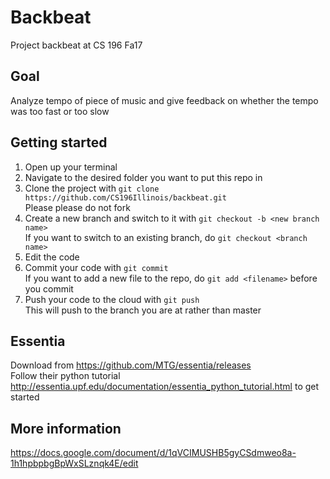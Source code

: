 # Backbeat

Project backbeat at CS 196 Fa17

## Goal
Analyze tempo of piece of music and give feedback on whether the tempo was too fast or too slow

## Getting started
1. Open up your terminal
2. Navigate to the desired folder you want to put this repo in
3. Clone the project with `git clone https://github.com/CS196Illinois/backbeat.git`  
   Please please do not fork
4. Create a new branch and switch to it with `git checkout -b <new branch name>`  
   If you want to switch to an existing branch, do `git checkout <branch name>`
5. Edit the code
6. Commit your code with `git commit`  
   If you want to add a new file to the repo, do `git add <filename>` before you commit
7. Push your code to the cloud with `git push`  
   This will push to the branch you are at rather than master
   
## Essentia
Download from https://github.com/MTG/essentia/releases  
Follow their python tutorial http://essentia.upf.edu/documentation/essentia_python_tutorial.html to get started

## More information
https://docs.google.com/document/d/1qVCIMUSHB5gyCSdmweo8a-1h1hpbpbgBpWxSLznqk4E/edit
